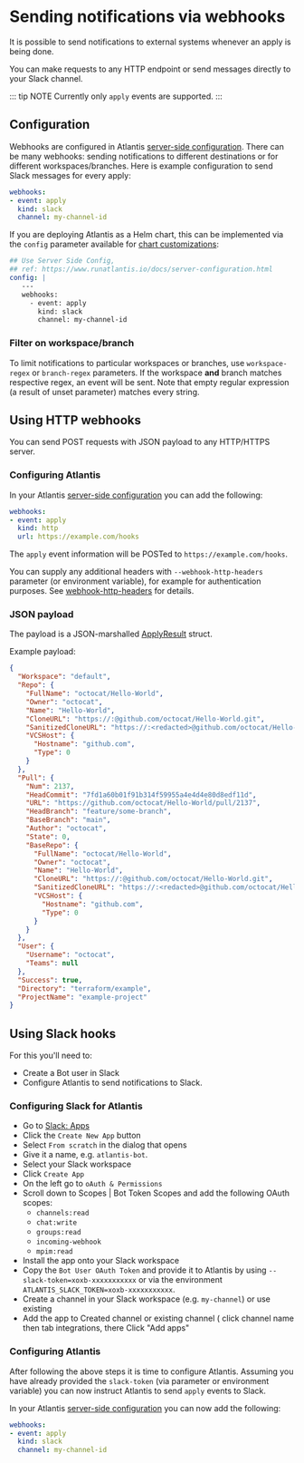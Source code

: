 # Sending notifications via webhooks

It is possible to send notifications to external systems whenever an apply is being done.

You can make requests to any HTTP endpoint or send messages directly to your Slack channel.

::: tip NOTE
Currently only `apply` events are supported.
:::

## Configuration

Webhooks are configured in Atlantis [server-side configuration](server-configuration.md).
There can be many webhooks: sending notifications to different destinations or for different
workspaces/branches. Here is example configuration to send Slack messages for every apply:

```yaml
webhooks:
- event: apply
  kind: slack
  channel: my-channel-id
```

If you are deploying Atlantis as a Helm chart, this can be implemented via the `config` parameter available for [chart customizations](https://github.com/runatlantis/helm-charts#customization):

```yaml
## Use Server Side Config,
## ref: https://www.runatlantis.io/docs/server-configuration.html
config: |
   ---
   webhooks:
     - event: apply
       kind: slack
       channel: my-channel-id
```

### Filter on workspace/branch

To limit notifications to particular workspaces or branches, use `workspace-regex` or `branch-regex` parameters.
If the workspace **and** branch matches respective regex, an event will be sent. Note that empty regular expression
(a result of unset parameter) matches every string.

## Using HTTP webhooks

You can send POST requests with JSON payload to any HTTP/HTTPS server.

### Configuring Atlantis

In your Atlantis [server-side configuration](server-configuration.md) you can add the following:

```yaml
webhooks:
- event: apply
  kind: http
  url: https://example.com/hooks
```

The `apply` event information will be POSTed to `https://example.com/hooks`.

You can supply any additional headers with `--webhook-http-headers` parameter (or environment variable),
for example for authentication purposes. See [webhook-http-headers](server-configuration.md#webhook-http-headers) for details.

### JSON payload

The payload is a JSON-marshalled [ApplyResult](https://pkg.go.dev/github.com/runatlantis/atlantis/server/events/webhooks#ApplyResult) struct.

Example payload:
```json
{
  "Workspace": "default",
  "Repo": {
    "FullName": "octocat/Hello-World",
    "Owner": "octocat",
    "Name": "Hello-World",
    "CloneURL": "https://:@github.com/octocat/Hello-World.git",
    "SanitizedCloneURL": "https://:<redacted>@github.com/octocat/Hello-World.git",
    "VCSHost": {
      "Hostname": "github.com",
      "Type": 0
    }
  },
  "Pull": {
    "Num": 2137,
    "HeadCommit": "7fd1a60b01f91b314f59955a4e4d4e80d8edf11d",
    "URL": "https://github.com/octocat/Hello-World/pull/2137",
    "HeadBranch": "feature/some-branch",
    "BaseBranch": "main",
    "Author": "octocat",
    "State": 0,
    "BaseRepo": {
      "FullName": "octocat/Hello-World",
      "Owner": "octocat",
      "Name": "Hello-World",
      "CloneURL": "https://:@github.com/octocat/Hello-World.git",
      "SanitizedCloneURL": "https://:<redacted>@github.com/octocat/Hello-World.git",
      "VCSHost": {
        "Hostname": "github.com",
        "Type": 0
      }
    }
  },
  "User": {
    "Username": "octocat",
    "Teams": null
  },
  "Success": true,
  "Directory": "terraform/example", 
  "ProjectName": "example-project"
}
```

## Using Slack hooks

For this you'll need to:

* Create a Bot user in Slack
* Configure Atlantis to send notifications to Slack.

### Configuring Slack for Atlantis

* Go to [Slack: Apps](https://api.slack.com/apps)
* Click the `Create New App` button
* Select `From scratch` in the dialog that opens
* Give it a name, e.g. `atlantis-bot`.
* Select your Slack workspace
* Click `Create App`
* On the left go to `oAuth & Permissions`
* Scroll down to Scopes | Bot Token Scopes and add the following OAuth scopes:
  * `channels:read`
  * `chat:write`
  * `groups:read`
  * `incoming-webhook`
  * `mpim:read`
* Install the app onto your Slack workspace
* Copy the `Bot User OAuth Token` and provide it to Atlantis by using `--slack-token=xoxb-xxxxxxxxxxx` or via the environment `ATLANTIS_SLACK_TOKEN=xoxb-xxxxxxxxxxx`.
* Create a channel in your Slack workspace (e.g. `my-channel`) or use existing
* Add the app to Created channel or existing channel ( click channel name then tab integrations, there Click "Add apps"

### Configuring Atlantis

After following the above steps it is time to configure Atlantis. Assuming you have already provided the `slack-token` (via parameter or environment variable) you can now instruct Atlantis to send `apply` events to Slack.

In your Atlantis [server-side configuration](server-configuration.md) you can now add the following:

```yaml
webhooks:
- event: apply
  kind: slack
  channel: my-channel-id
```
